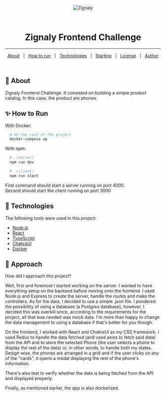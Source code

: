 <div align="center" id="top"> 
  <img src="./.github/app.gif" alt="Zignaly" />

&#xa0;

</div>

<h1 align="center">Zignaly Frontend Challenge</h1>

<hr>

<p align="center">
  <a href="#dart-about">About</a> &#xa0; | &#xa0; 
  <a href="#sparkles-how-to-run">How to run</a> &#xa0; | &#xa0;
  <a href="#rocket-technologies">Technologies</a> &#xa0; | &#xa0;
  <a href="#checkered_flag-starting">Starting</a> &#xa0; | &#xa0;
  <a href="#memo-license">License</a> &#xa0; | &#xa0;
  <a href="https://github.com/{{YOUR_GITHUB_USERNAME}}" target="_blank">Author</a>
</p>

<br>

## :dart: About

Zignaly Frontend Challenge. It consisted on building a simple product catalog. In this case, the product are phones.

## :sparkles: How to Run

With Docker:

```bash
  # On the root of the project
  docker-compose up
```

With npm:

```bash
  # ./server/
  npm run dev

  # ./client/
  npm run start
```

First command should start a server running on port 4000. <br>
Second should start the client running on port 3000

## :rocket: Technologies

The following tools were used in this project:

- [Node.js](https://nodejs.org/en/)
- [React](https://pt-br.reactjs.org/)
- [TypeScript](https://www.typescriptlang.org/)
- [ChakraUI](https://chakra-ui.com/)
- [Docker](https://www.docker.com/)

## :checkered_flag: Approach

How did I approach this project?

Well, first and foremost I started working on the server. I wanted to have everything setup on the backend before moving onto the frontend. I used Node.js and Express to create the server, handle the routes and make the controllers. As for the data, I decided to use a simple .json file. I pondered the possibility of using a database (a Postgres database), however, I decided this was overkill since, according to the requirements for the project, all that was needed was mock data. I'm more than happy to change the data management to using a database if that's better for you though.

On the frontend, I worked with React and ChakraUI as my CSS framework. I used Redux to handle the data fetched (and used axios to fetch said data) from the API and to store the selected Phone (the user selects a phone to display the rest of the data) or, in other words, to handle both my states. Design wise, the phones are arranged in a grid and if the user clicks on any of the "cards", it opens a modal displaying the rest of the phone's information.

There's also test to verify whether the data is being fetched from the API and displayed properly.

Finally, as mentioned earlier, the app is also dockerized.
